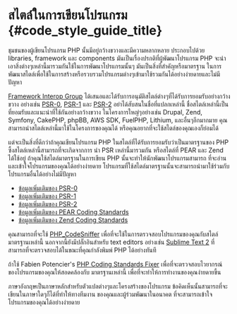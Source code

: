 # สไตล์ในการเขียนโปรแกรม  {#code_style_guide_title}

ชุมชนของผู้เขียนโปรแกรม PHP นั้นมีอยู่กว้างขวางและมีความหลากหลาย ประกอบไปด้วย libraries, framework และ components
มันเป็นเรื่องปรกติที่ผู้พัฒนาโปรแกรม PHP จะนำเอาสิ่งต่างๆเหล่านี้มารวมกันใช้ในการพัฒนาโปรแกรมนั้นๆ มันเป็นสิ่งที่สำคัญหรือมาตรฐาน
ในการพัฒนาสไตล์เพื่อใช้ในการสร้างหรือรวบรวมโปรแกรมต่างๆเข้ามาใช้รวมกันได้อย่างง่ายดายและไม่มีปัญหา

[Framework Interop Group][fig] ได้เสนอและได้รับการอนุมัติสไตล์ต่างๆที่ได้รับการยอมรับอย่างกว้างขวาง อย่างเช่น [PSR-0][psr0],
[PSR-1][psr1] และ [PSR-2][psr2] อย่าได้สับสนในชื่อที่แปลกเหล่านี้ ชื่อสไตล์เหล่านี้เป็นที่ยอมรับและแนะนำที่ใช้กันอย่างกว้างขวาง
ในโครงการใหญ่ๆอย่างเช่น Drupal, Zend, Symfony, CakePHP, phpBB, AWS SDK, FuelPHP, Lithium, และอื่นๆอีกมากมาย
คุณสามารถนำสไตล์เหล่านี้มาใช้ในโครงการของคุณได้ หรือคุณอยากที่จะใช้สไตล์ของคุณเองก็ย่อมได้

แต่จะเป็นสิ่งที่ดีกว่าถ้าคุณเขียนโปรแกรม PHP ในสไตล์ที่ได้รับการยอมรับว่าเป็นมาตรฐานของ PHP ซึ้งสไตล์เหล่านี้สามารถที่จะเกิดจากการ
นำ PSR เหล่านี้มารวมกัน หรือสไตล์ที่ PEAR และ Zend ได้ใช้อยู่ ถ้าคุณใช้สไตล์มาตรฐานในการเขียน PHP นั้นจะทำให้นักพัฒนาโปรแกรมสามารถ
ที่จะอ่านและเข้าใจโปรแกรมของคุณได้อย่างง่ายดาย โปรแกรมที่ใช้สไตล์มาตรฐานนั้นจะสามารถนำมาใช้ร่วมกับโปรแกรมอื่นได้อย่างไม่มีปัญหา

* [ข้อมูลเพิ่มเติมของ PSR-0][psr0]
* [ข้อมูลเพิ่มเติมของ PSR-1][psr1]
* [ข้อมูลเพิ่มเติมของ PSR-2][psr2]
* [ข้อมูลเพิ่มเติมของ PEAR Coding Standards][pear-cs]
* [ข้อมูลเพิ่มเติมของ Zend Coding Standards][zend-cs]

คุณสามารถที่จะใช้ [PHP_CodeSniffer][phpcs] เพื่อที่จะใช้ในการตรวจสอบโปรแกรมของคุณกับสไตล์มาตรฐานเหล่านี้ นอกจากนี้ยังมีปลั๊กอินสำหรับ
text editors อย่างเช่น [Sublime Text 2][st-cs] ที่สามารถที่จะตรวจสอบได้ในขณะที่คุณกำลังพิมพ์ PHP ได้อย่างทันที

ถ้าใช้ Fabien Potencier's [PHP Coding Standards Fixer][phpcsfixer] เพื่อที่จะตรวจสอบไวยากรณ์ของโปรแกรมของคุณให้สอดคล้องกับ
มาตรฐานเหล่านี้ เพื่อที่จะทำให้การทำงานของคุณง่ายดายขี้น

ภาษาอังกฤษเป็นภาษาหลักสำหรับตัวแปลต่างๆและโครงสร้างของโปรแกรม ข้อคิดเห็นนั้นสามารถที่จะเขียนในภาษาใดๆก็ได้ที่ทำให้ทางทีมงาน
ของคุณและผู้ร่วมพัฒนาในอนาคต ที่จะสามารถเข้าใจโปรแกรมของคุณได้อย่างง่ายดาย

[fig]: http://www.php-fig.org/
[psr0]: https://github.com/php-fig/fig-standards/blob/master/accepted/PSR-0.md
[psr1]: https://github.com/php-fig/fig-standards/blob/master/accepted/PSR-1-basic-coding-standard.md
[psr2]: https://github.com/php-fig/fig-standards/blob/master/accepted/PSR-2-coding-style-guide.md
[psr3]: https://github.com/php-fig/fig-standards/blob/master/accepted/PSR-3-logger-interface.md
[pear-cs]: http://pear.php.net/manual/en/standards.php
[zend-cs]: http://framework.zend.com/wiki/display/ZFDEV2/Coding+Standards
[phpcs]: http://pear.php.net/package/PHP_CodeSniffer/
[st-cs]: https://github.com/benmatselby/sublime-phpcs
[phpcsfixer]: http://cs.sensiolabs.org/
